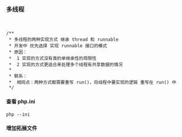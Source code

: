 ### 多线程

​	

```
/**
 * 多线程的两种实现方式 继承 thread 和 runnable
 * 开发中 优先选择 实现 runnable 接口的模式
 * 原因：
 *  1 实现的方式没有类的单继承性的局限性
 *  2 实现的方式更适合来处理多个线程有共享数据的情况
 *
 * 联系：
 *  相同点：两种方式都需要重写 run()，将线程中要实现的逻辑 重写在 run() 中
 */
```



#### 查看 php.ini

```
php --ini
```

#### 增加拓展文件
